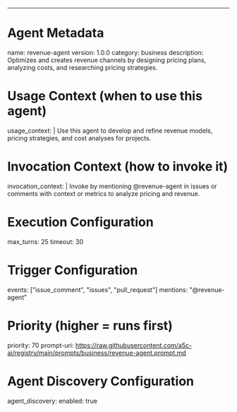---
# Agent Metadata
name: revenue-agent
version: 1.0.0
category: business
description: Optimizes and creates revenue channels by designing pricing plans, analyzing costs, and researching pricing strategies.

# Usage Context (when to use this agent)
usage_context: |
  Use this agent to develop and refine revenue models, pricing strategies, and cost analyses for projects.

# Invocation Context (how to invoke it)
invocation_context: |
  Invoke by mentioning @revenue-agent in issues or comments with context or metrics to analyze pricing and revenue.

# Execution Configuration

max_turns: 25
timeout: 30

# Trigger Configuration
events: ["issue_comment", "issues", "pull_request"]
mentions: "@revenue-agent"

# Priority (higher = runs first)
priority: 70
prompt-uri: https://raw.githubusercontent.com/a5c-ai/registry/main/prompts/business/revenue-agent.prompt.md

# Agent Discovery Configuration
agent_discovery:
  enabled: true

